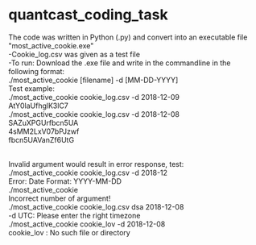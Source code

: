 # quantcast_coding_task

The code was written in Python (.py) and convert into an executable file "most_active_cookie.exe" <br />
-Cookie_log.csv was given as a test file <br />
-To run: Download the .exe file and write in the commandline in the following format: <br />
./most_active_cookie [filename] -d [MM-DD-YYYY] <br />
Test example: <br />
./most_active_cookie cookie_log.csv -d 2018-12-09  
AtY0laUfhglK3lC7 <br />
./most_active_cookie cookie_log.csv -d 2018-12-08  
SAZuXPGUrfbcn5UA  <br />
4sMM2LxV07bPJzwf  <br />
fbcn5UAVanZf6UtG  <br />
<br />

Invalid argument would result in error response, test: <br />
./most_active_cookie cookie_log.csv -d 2018-12 <br />
Error: Date Format: YYYY-MM-DD     <br />
./most_active_cookie <br />
Incorrect number of argument! <br />
./most_active_cookie cookie_log.csv  dsa 2018-12-08 <br />
-d UTC: Please enter the right timezone <br />
./most_active_cookie cookie_lov -d 2018-12-08  <br />
cookie_lov : No such file or directory <br />

